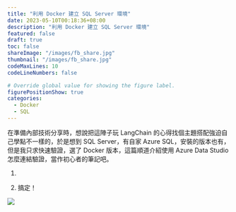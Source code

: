 ```yaml
---
title: "利用 Docker 建立 SQL Server 環境"
date: 2023-05-10T00:18:36+08:00
description: "利用 Docker 建立 SQL Server 環境"
featured: false
draft: true
toc: false
shareImage: "/images/fb_share.jpg"
thumbnail: "/images/fb_share.jpg"
codeMaxLines: 10
codeLineNumbers: false

# Override global value for showing the figure label.
figurePositionShow: true
categories:
  - Docker
  - SQL
---
```


在準備內部技術分享時，想說把這陣子玩 LangChain 的心得找個主題搭配強迫自己學點不一樣的，於是想到 SQL Server，有自家 Azure SQL，安裝的版本也有，但是我只求快速驗證，選了 Docker 版本，這篇順道介紹使用 Azure Data Studio 怎麼連結驗證，當作初心者的筆記吧。


<!--more-->

1. 

2. 搞定！

  ![](/images/2023/2023-05/2023-05-10/01.png)


 